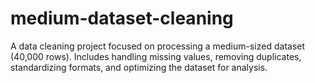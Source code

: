 # medium-dataset-cleaning
A data cleaning project focused on processing a medium-sized dataset (40,000 rows). Includes handling missing values, removing duplicates, standardizing formats, and optimizing the dataset for analysis.
